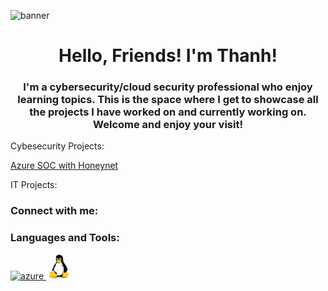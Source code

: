  ![banner](https://i.imgur.com/fex6YLS.png)

<h1 align="center">Hello, Friends! I'm Thanh!</h1>
<h3 align="center">I'm a cybersecurity/cloud security professional who enjoy learning topics. This is the space where I get to showcase all the projects I have worked on and currently working on. Welcome and enjoy your visit!</h3>

  
Cybesecurity Projects: 

[Azure SOC with Honeynet](https://github.com/CyberGloria/Azure-SOC-with-Honeynet)

 
 IT Projects:

<h3 align="left">Connect with me:</h3>
<p align="left">
</p>

<h3 align="left">Languages and Tools:</h3>
<p align="left"> <a href="https://azure.microsoft.com/en-in/" target="_blank" rel="noreferrer"> <img src="https://www.vectorlogo.zone/logos/microsoft_azure/microsoft_azure-icon.svg" alt="azure" width="40" height="40"/> </a> <a href="https://www.linux.org/" target="_blank" rel="noreferrer"> <img src="https://raw.githubusercontent.com/devicons/devicon/master/icons/linux/linux-original.svg" alt="linux" width="40" height="40"/> </a> </p>
